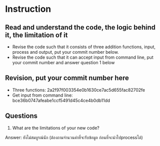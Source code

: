 ﻿# Instruction

## Read and understand the code, the logic behind it, the limitation of it
* Revise the code such that it consists of three addition functions, input, process and output, put your commit number below.
* Revise the code such that it can accept input from command line, put your commit number and answer question 1 below

## Revision, put your commit number here
* Three functions: 2a2f97f003354e0b1630ce7ac5d655fac82702fe
* Get input from command line: bce36b0747afeabe1ccf5491d45c4ce4b0db11dd

## Questions
1. What are the limitations of your new code?

Answer: ยังไม่สมบูรณ์นัก (ต้องถามจำนวนค่าที่จะรับข้อมูล ก่อนที่จะนำไปprocessได้) 